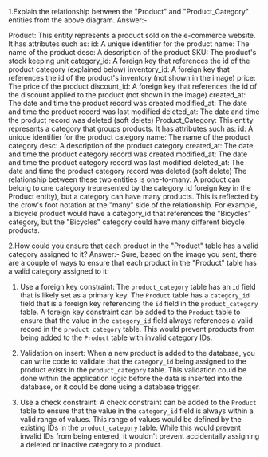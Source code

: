 1.Explain the relationship between the "Product" and "Product_Category" entities from the above diagram.
Answer:-

Product: This entity represents a product sold on the e-commerce website. It has attributes such as:
id: A unique identifier for the product
name: The name of the product
desc: A description of the product
SKU: The product's stock keeping unit
category_id: A foreign key that references the id of the product category (explained below)
inventory_id: A foreign key that references the id of the product's inventory (not shown in the image)
price: The price of the product
discount_id: A foreign key that references the id of the discount applied to the product (not shown in the image)
created_at: The date and time the product record was created
modified_at: The date and time the product record was last modified
deleted_at: The date and time the product record was deleted (soft delete)
Product_Category: This entity represents a category that groups products. It has attributes such as:
id: A unique identifier for the product category
name: The name of the product category
desc: A description of the product category
created_at: The date and time the product category record was created
modified_at: The date and time the product category record was last modified
deleted_at: The date and time the product category record was deleted (soft delete)
The relationship between these two entities is one-to-many. A product can belong to one category (represented by the category_id foreign key in the Product entity), but a category can have many products.  This is reflected by the crow's foot notation at the "many" side of the relationship.
For example, a bicycle product would have a category_id that references the "Bicycles" category, but the "Bicycles" category could have many different bicycle products.

2.How could you ensure that each product in the "Product" table has a valid category assigned to it?
Answer:-
Sure, based on the image you sent, there are a couple of ways to ensure that each product in the "Product" table has a valid category assigned to it:

1. Use a foreign key constraint: The `product_category` table has an `id` field that is likely set as a primary key. The `Product` table has a `category_id` field that is a foreign key referencing the `id` field in the `product_category` table.  A foreign key constraint can be added to the `Product` table to ensure that the value in the `category_id` field  always references a valid record in the `product_category` table. This would prevent products from being added to the `Product` table with invalid category IDs.

2. Validation on insert: When a new product is added to the database, you can write code to validate that the `category_id` being assigned to the product exists in the `product_category` table. This validation could be done within the application logic  before the data is inserted into the database, or it could be done using a database trigger.

3. Use a check constraint: A check constraint can be added to the `Product` table to ensure that the value in the `category_id` field is always  within a valid range of values.  This range of values would be defined by the existing IDs in the `product_category` table. While this would prevent invalid IDs from being entered, it wouldn't prevent accidentally assigning a deleted or inactive category to a product.
